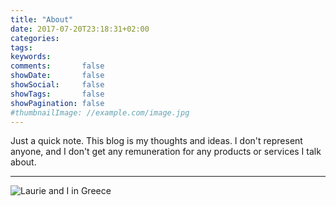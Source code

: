 ```yaml
---
title: "About"
date: 2017-07-20T23:18:31+02:00
categories:
tags:
keywords:
comments:       false
showDate:       false
showSocial:     false
showTags:       false
showPagination: false
#thumbnailImage: //example.com/image.jpg
---
```


Just a quick note.  This blog is my thoughts and ideas.  I don't represent anyone, and 
I don't get any remuneration for any products or services I talk about.



---

<img src="/images/me.jpg" alt="Laurie and I in Greece">
